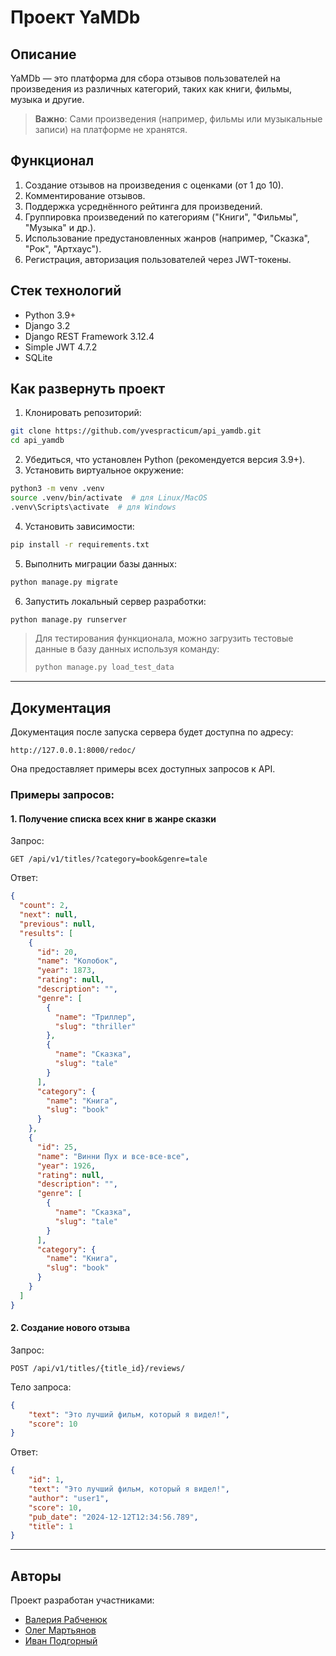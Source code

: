 # Проект YaMDb

## Описание
YaMDb — это платформа для сбора отзывов пользователей на произведения из различных категорий, таких как книги, фильмы, музыка и другие.

> **Важно**: Сами произведения (например, фильмы или музыкальные записи) на платформе не хранятся.

## Функционал
1. Создание отзывов на произведения с оценками (от 1 до 10).
2. Комментирование отзывов.
3. Поддержка усреднённого рейтинга для произведений.
4. Группировка произведений по категориям ("Книги", "Фильмы", "Музыка" и др.).
5. Использование предустановленных жанров (например, "Сказка", "Рок", "Артхаус").
6. Регистрация, авторизация пользователей через JWT-токены.

## Стек технологий
- Python 3.9+
- Django 3.2
- Django REST Framework 3.12.4
- Simple JWT 4.7.2
- SQLite

## Как развернуть проект

1. Клонировать репозиторий:
```bash
git clone https://github.com/yvespracticum/api_yamdb.git
cd api_yamdb
```
2. Убедиться, что установлен Python (рекомендуется версия 3.9+).
3. Установить виртуальное окружение:
```bash
python3 -m venv .venv
source .venv/bin/activate  # для Linux/MacOS
.venv\Scripts\activate  # для Windows
```
4. Установить зависимости:
```bash
pip install -r requirements.txt
```
5. Выполнить миграции базы данных:
```bash
python manage.py migrate
```
6. Запустить локальный сервер разработки:
```bash
python manage.py runserver
```

>Для тестирования функционала, можно загрузить тестовые данные в базу данных используя команду:
>```bash
>python manage.py load_test_data
>```

---

## Документация

Документация после запуска сервера будет доступна по адресу:
```
http://127.0.0.1:8000/redoc/
```

Она предоставляет примеры всех доступных запросов к API.

### Примеры запросов:

#### 1. Получение списка всех книг в жанре сказки

Запрос:
```http
GET /api/v1/titles/?category=book&genre=tale
```

Ответ:
```json
{
  "count": 2,
  "next": null,
  "previous": null,
  "results": [
    {
      "id": 20,
      "name": "Колобок",
      "year": 1873,
      "rating": null,
      "description": "",
      "genre": [
        {
          "name": "Триллер",
          "slug": "thriller"
        },
        {
          "name": "Сказка",
          "slug": "tale"
        }
      ],
      "category": {
        "name": "Книга",
        "slug": "book"
      }
    },
    {
      "id": 25,
      "name": "Винни Пух и все-все-все",
      "year": 1926,
      "rating": null,
      "description": "",
      "genre": [
        {
          "name": "Сказка",
          "slug": "tale"
        }
      ],
      "category": {
        "name": "Книга",
        "slug": "book"
      }
    }
  ]
}
```

#### 2. Создание нового отзыва

Запрос:
```http
POST /api/v1/titles/{title_id}/reviews/
```

Тело запроса:
```json
{
    "text": "Это лучший фильм, который я видел!",
    "score": 10
}
```

Ответ:
```json
{
    "id": 1,
    "text": "Это лучший фильм, который я видел!",
    "author": "user1",
    "score": 10,
    "pub_date": "2024-12-12T12:34:56.789",
    "title": 1
}
```

---

## Авторы

Проект разработан участниками:

- [Валерия Рабченюк](https://github.com/ValeryRabchenyuk)
- [Олег Мартьянов](https://github.com/OlegMorty)
- [Иван Подгорный](https://github.com/yvespracticum)

